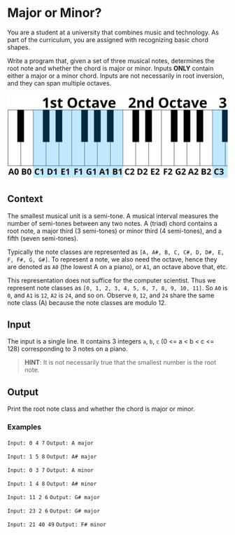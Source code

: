 # Major or Minor?

You are a student at a university that combines music and technology. As part of the curriculum, you are assigned with recognizing basic chord shapes.

Write a program that, given a set of three musical notes, determines the root note and whether the chord is major or minor. Inputs **ONLY** contain either a major or a minor chord. Inputs are not necessarily in root inversion, and they can span multiple octaves.

![Keyboard Image](keyboard.jpg)

## Context

The smallest musical unit is a semi-tone. A musical interval measures the number of semi-tones between any two notes. A (triad) chord contains a root note, a major third (3 semi-tones) or minor third (4 semi-tones), and a fifth (seven semi-tones).

Typically the note classes are represented as `[A, A#, B, C, C#, D, D#, E, F, F#, G, G#]`. To represent a note, we also need the octave, hence they are denoted as `A0` (the lowest A on a piano), or `A1`, an octave above that, etc.

This representation does not suffice for the computer scientist. Thus we represent note classes as `[0, 1, 2, 3, 4, 5, 6, 7, 8, 9, 10, 11]`. So `A0` is `0`, and `A1` is `12`, `A2` is `24`, and so on. Observe `0`, `12`, and `24` share the same note class (A) because the note classes are modulo 12.

## Input

The input is a single line. It contains 3 integers `a`, `b`, `c` (0 <= a < b < c <= 128) corresponding to 3 notes on a piano. 

> **HINT**: It is not necessarily true that the smallest number is the root note.

## Output

Print the root note class and whether the chord is major or minor.

### Examples

`Input: 0 4 7`
`Output: A major`

`Input: 1 5 8`
`Output: A# major`

`Input: 0 3 7`
`Output: A minor`

`Input: 1 4 8`
`Output: A# minor`

`Input: 11 2 6`
`Output: G# major`

`Input: 23 2 6`
`Output: G# major`

`Input: 21 40 49`
`Output: F# minor`
